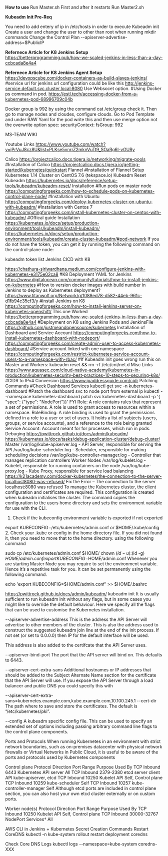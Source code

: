 **How to use**
Run Master.sh First and after it restarts Run Master2.sh

**Kubeadm Init Pre-Req**

You need to add entery of ip in /etc/hosts in order to execute Kubeadm init
Create a user and change the user to other than root when running mkdir commands
Change the Control Plan --apiserver-advertise-address=$PublicIP

**Refernece Article for K8 Jenkins Setup**
https://betterprogramming.pub/how-we-scaled-jenkins-in-less-than-a-day-ccbcada8e4a4

**Refernece Article for K8 Jenkins Agent Setup**
https://devopscube.com/docker-containers-as-build-slaves-jenkins/
#service url for jenkins url configuration could be like this
http://jenkins-service.default.svc.cluster.local:8080
Use Websocet option.
#Using Docker ps command in pod. 
https://estl.tech/accessing-docker-from-a-kubernetes-pod-68996709c04b

Docker group is 992 by using the command cat /etc/group check it. Then go to manage nodes and cloudes, configure clouds. Go to Pod Template and under RAW Yaml for the pod write this and then use merge option not the overwrite option
spec:
securityContext:
fsGroup: 992


MS-TEAM WIKI

Youtube Links
https://www.youtube.com/watch?v=jPrVuJ8cz8U&list=PLKse5vnrrZ2mknVuTt9_SOaRg6l-vGURy
 
Calico
https://projectcalico.docs.tigera.io/networking/migrate-pools
#Installation of Calico
https://projectcalico.docs.tigera.io/getting-started/kubernetes/quickstart
Flannel
#Installation of Flannel
Setup Kubernetes 1.14 Cluster on CentOS 7.6 (tekspace.io)
Kubeadm
Reset Kubeadm
https://kubernetes.io/docs/reference/setup-tools/kubeadm/kubeadm-reset/
Installation
#Run pods on master node
https://computingforgeeks.com/how-to-schedule-pods-on-kubernetes-control-plane-node/
#Installation with Ubuntu
https://computingforgeeks.com/deploy-kubernetes-cluster-on-ubuntu-with-kubeadm/
#Installation with Centos 7
https://computingforgeeks.com/install-kubernetes-cluster-on-centos-with-kubeadm/
#Offical guide Installation 
https://kubernetes.io/docs/setup/production-environment/tools/kubeadm/install-kubeadm/
https://kubernetes.io/docs/setup/production-environment/tools/kubeadm/create-cluster-kubeadm/#pod-network
If you do not have the token, you can get it by running the following command on the control-plane node:

kubeadm token list
Jenkins CICD with K8

 
https://chathura-siriwardhana.medium.com/configure-jenkins-with-kubernetes-e3175e02ca8
#K8 Deployment YAML for Jenkins
https://www.digitalocean.com/community/tutorials/how-to-install-jenkins-on-kubernetes
#How to version docker images with build number in Jenkins to deploy as Kubernetes deployment?
https://www.titanwolf.org/Network/q/1088ed78-d582-44eb-961c-d1fb94c35cf3/y
#Install Jenkins on K8
https://computingforgeeks.com/how-to-install-jenkins-server-on-kubernetes-openshift/
This one Worked
https://betterprogramming.pub/how-we-scaled-jenkins-in-less-than-a-day-ccbcada8e4a4
#Deployment on K8 using Jenkins Pods and JenkinsFile
https://github.com/justmeandopensource/kubernetes
Installation of Dashboard and Service Account
https://computingforgeeks.com/how-to-install-kubernetes-dashboard-with-nodeport/
https://computingforgeeks.com/create-admin-user-to-access-kubernetes-dashboard/
#Service account linked with one namespace
https://computingforgeeks.com/restrict-kubernetes-service-account-users-to-a-namespace-with-rbac/
#If Kubeadm init goes wrong run this on Master and Workers:
 kubeadm reset && rm -rf /etc/cni/net.d
Misc Links
https://www.aquasec.com/cloud-native-academy/kubernetes-in-production/kubernetes-security-best-practices-10-steps-to-securing-k8s/
#CIDR to IPv4 Conversion
https://www.ipaddressguide.com/cidr
Patching Commands
#Check Dashboard Services
kubectl get svc -n kubernetes-dashboard
#Patch the dashboard svc to node port from external ip
kubectl --namespace kubernetes-dashboard patch svc kubernetes-dashboard -p '{​​​​​​​"spec": {​​​​​​​"type": "NodePort"}​​​​​​​}​​​​​​​'
FYI
Role: A role contains rules that represent a set of permissions. A role is used to grant access to resources within a namespace.
RoleBinding: A role binding is used to grant the permissions defined in a role to a user or set of users. It holds a list of subjects (users, groups, or service accounts), and a reference to the role being granted
Service Account: Account meant for for processes, which run in pods.
Debuging
https://pwittrock.github.io/docs/admin/kubeadm/
https://kubernetes.io/docs/tasks/debug-application-cluster/debug-cluster/
Master 
/var/log/kube-apiserver.log - API Server, responsible for serving the API
/var/log/kube-scheduler.log - Scheduler, responsible for making scheduling decisions
/var/log/kube-controller-manager.log - Controller that manages replication controllers
Worker Nodes
/var/log/kubelet.log - Kubelet, responsible for running containers on the node
/var/log/kube-proxy.log - Kube Proxy, responsible for service load balancing
https://k21academy.com/docker-kubernetes/the-connection-to-the-server-localhost8080-was-refused/
Fix the Error – The connection to the server localhost:8080 was refused
To manage the Kubernetes cluster, the client configuration and certificates are required. This configuration is created when kubeadm initialises the cluster. The command copies the configuration to the users home directory and sets the environment variable for use with the CLI.
 
1. Check if the kubeconfig environment variable is exported if not exported

export KUBECONFIG=/etc/kubernetes/admin.conf or $HOME/.kube/config
2. Check your  .kube or config in the home directory file. If you did not found it, then you need to move that to the home directory. using the following command

sudo cp /etc/kubernetes/admin.conf $HOME/
chown $(id -u):$(id -g) $HOME/admin.conf
export KUBECONFIG=$HOME/admin.conf
Whenever you are starting Master Node you may require to set the environment variable. Hence it’s a repetitive task for you. It can be set permanently using the following command.

echo 'export KUBECONFIG=$HOME/admin.conf' >> $HOME/.bashrc

https://pwittrock.github.io/docs/admin/kubeadm/
kubeadm init
It is usually sufficient to run kubeadm init without any flags, but in some cases you might like to override the default behaviour. Here we specify all the flags that can be used to customise the Kubernetes installation.

--apiserver-advertise-address
This is the address the API Server will advertise to other members of the cluster. This is also the address used to construct the suggested kubeadm join line at the end of the init process. If not set (or set to 0.0.0.0) then IP for the default interface will be used.

This address is also added to the certifcate that the API Server uses.

--apiserver-bind-port
The port that the API server will bind on. This defaults to 6443.

--apiserver-cert-extra-sans
Additional hostnames or IP addresses that should be added to the Subject Alternate Name section for the certificate that the API Server will use. If you expose the API Server through a load balancer and public DNS you could specify this with

--apiserver-cert-extra-sans=kubernetes.example.com,kube.example.com,10.100.245.1
--cert-dir
The path where to save and store the certificates. The default is “/etc/kubernetes/pki”.

--config
A kubeadm specific config file. This can be used to specify an extended set of options including passing arbitrary command line flags to the control plane components.

Ports and Protocols
When running Kubernetes in an environment with strict network boundaries, such as on-premises datacenter with physical network firewalls or Virtual Networks in Public Cloud, it is useful to be aware of the ports and protocols used by Kubernetes components

Control plane
Protocol	Direction	Port Range	Purpose	Used By
TCP	Inbound	6443	Kubernetes API server	All
TCP	Inbound	2379-2380	etcd server client API	kube-apiserver, etcd
TCP	Inbound	10250	Kubelet API	Self, Control plane
TCP	Inbound	10259	kube-scheduler	Self
TCP	Inbound	10257	kube-controller-manager	Self
Although etcd ports are included in control plane section, you can also host your own etcd cluster externally or on custom ports.

Worker node(s)
Protocol	Direction	Port Range	Purpose	Used By
TCP	Inbound	10250	Kubelet API	Self, Control plane
TCP	Inbound	30000-32767	NodePort Services†	All
 
AWS CLI in Jenkins + Kubernetes Secret Creation
Commands
Restart CoreDNS
kubectl -n kube-system rollout restart deployment coredns
 
Check Core DNS Logs
kubectl logs --namespace=kube-system coredns-XXX


